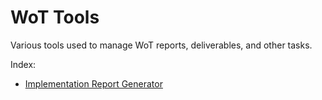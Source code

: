 # WoT Tools
Various tools used to manage WoT reports, deliverables, and other tasks.

Index:
* [Implementation Report Generator](repgen/README.md)

